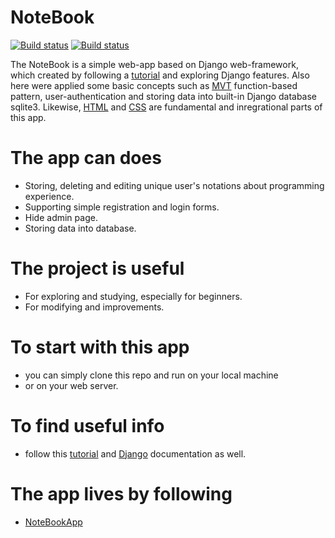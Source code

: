 # NoteBook

[![Build status](https://img.shields.io/badge/Python-FFD43B?style=for-the-badge&logo=python&logoColor=blue)](https://python.org)
[![Build status](https://img.shields.io/badge/Django-092E20?style=for-the-badge&logo=django&logoColor=green)](https://www.djangoproject.com)

The NoteBook is a simple web-app based on Django web-framework,
which created by following a [tutorial](https://www.pythontutorial.net/django-tutorial/)
and exploring Django features. Also here were applied some basic concepts such as [MVT](https://www.javatpoint.com/django-mvt) function-based pattern, user-authentication and storing data into built-in Django database sqlite3.
Likewise, [HTML](https://developer.mozilla.org/en-US/docs/Web/HTML) and [CSS](https://developer.mozilla.org/en-US/docs/Web/CSS) are fundamental and inregrational parts of this app.
# The app can does

- Storing, deleting and editing unique user's notations about programming experience.
- Supporting simple registration and login forms.
- Hide admin page.
- Storing data into database.

# The project is useful
- For exploring and studying, especially for beginners.
- For modifying and improvements.

# To start with this app
- you can simply clone this repo and run on your local machine
- or on your web server.

# To find useful info
- follow this [tutorial](https://www.pythontutorial.net/django-tutorial/) and [Django](https://docs.djangoproject.com/) documentation as well.

# The app lives by following
- [NoteBookApp](http://notebookapp-nazar2022.pythonanywhere.com/)

